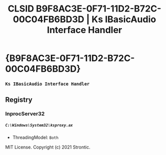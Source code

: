 ﻿---
title: "CLSID B9F8AC3E-0F71-11D2-B72C-00C04FB6BD3D | Ks IBasicAudio Interface Handler"
excerpt: What is COM-Object CLSID B9F8AC3E-0F71-11D2-B72C-00C04FB6BD3D?
---

# {B9F8AC3E-0F71-11D2-B72C-00C04FB6BD3D}

### `Ks IBasicAudio Interface Handler`

## Registry


### InprocServer32

##### `C:\Windows\System32\ksproxy.ax`
* ThreadingModel: `Both`

MIT License. Copyright (c) 2021 Strontic.


